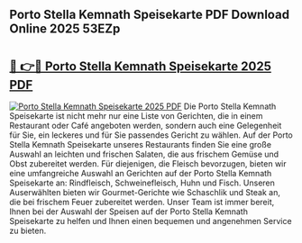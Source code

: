 ## Porto Stella Kemnath Speisekarte PDF Download Online 2025 53EZp

# <h2><a href="http://gcbpm94.nevu.top/?p=Porto+Stella+Kemnath+Speisekarte">🔗 👉🔴 Porto Stella Kemnath Speisekarte 2025 PDF</a></h2>

[![Porto Stella Kemnath Speisekarte 2025 PDF](https://i.imgur.com/dBaPXMq.png)](http://gcbpm94.nevu.top/?p=Porto+Stella+Kemnath+Speisekarte)
Die Porto Stella Kemnath Speisekarte ist nicht mehr nur eine Liste von Gerichten, die in einem Restaurant oder Café angeboten werden, sondern auch eine Gelegenheit für Sie, ein leckeres und für Sie passendes Gericht zu wählen. Auf der Porto Stella Kemnath Speisekarte unseres Restaurants finden Sie eine große Auswahl an leichten und frischen Salaten, die aus frischem Gemüse und Obst zubereitet werden. Für diejenigen, die Fleisch bevorzugen, bieten wir eine umfangreiche Auswahl an Gerichten auf der Porto Stella Kemnath Speisekarte an: Rindfleisch, Schweinefleisch, Huhn und Fisch. Unseren Auserwählten bieten wir Gourmet-Gerichte wie Schaschlik und Steak an, die bei frischem Feuer zubereitet werden. Unser Team ist immer bereit, Ihnen bei der Auswahl der Speisen auf der Porto Stella Kemnath Speisekarte zu helfen und Ihnen einen bequemen und angenehmen Service zu bieten.
